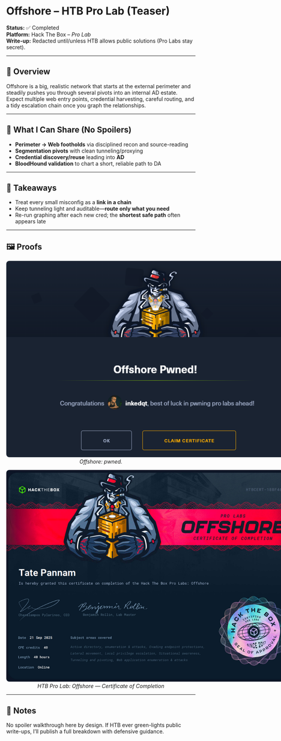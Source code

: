 # Offshore – HTB Pro Lab (Teaser)

**Status:** ✅ Completed  
**Platform:** Hack The Box – *Pro Lab*  
**Write-up:** Redacted until/unless HTB allows public solutions (Pro Labs stay secret).

---

## 🧭 Overview
Offshore is a big, realistic network that starts at the external perimeter and steadily pushes you through several pivots into an internal AD estate. Expect multiple web entry points, credential harvesting, careful routing, and a tidy escalation chain once you graph the relationships.

---

## 🧪 What I Can Share (No Spoilers)
- **Perimeter → Web footholds** via disciplined recon and source-reading  
- **Segmentation pivots** with clean tunneling/proxying  
- **Credential discovery/reuse** leading into **AD**  
- **BloodHound validation** to chart a short, reliable path to DA

---

## 🧠 Takeaways
- Treat every small misconfig as a **link in a chain**  
- Keep tunneling light and auditable—**route only what you need**  
- Re-run graphing after each new cred; the **shortest safe path** often appears late

---

## 🖼️ Proofs
<p align="center">
  <img src="https://raw.githubusercontent.com/inkedqt/ctf-writeups/main/HTB/proofs/offshore.png" alt="Offshore pwned screen" style="max-width: 800px; border-radius: 8px;">
  <br/><em>Offshore: pwned.</em>
</p>

<p align="center">
  <img src="https://raw.githubusercontent.com/inkedqt/ctf-writeups/main/assets/certs/offshore_cert.png" alt="HTB Pro Lab Offshore certificate" style="max-width: 800px; border-radius: 8px;">
  <br/><em>HTB Pro Lab: Offshore — Certificate of Completion</em>
</p>

---

## 📌 Notes
No spoiler walkthrough here by design. If HTB ever green-lights public write-ups, I’ll publish a full breakdown with defensive guidance.
